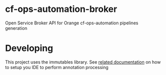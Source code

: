 # cf-ops-automation-broker
Open Service Broker API for Orange cf-ops-automation pipelines generation


# Developing

This project uses the immutables library. See [related documentation](https://immutables.github.io/apt.html) on how to setup you IDE to perform annotation processing


